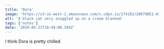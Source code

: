 ```yaml
---
title: 'Dora'
image: 'https://s3-us-west-2.amazonaws.com/s.cdpn.io/174183/20679DE1-A7A5-43C6-99D0-1DAE248B3AF6.jpeg'
alt: 'A black cat very snuggled up on a cream blanked'
tags: ['notes'] 
date: '2019-05-21T18:49:08.284Z'
---
```

I think Dora is pretty chilled.